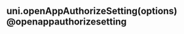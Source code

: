 ## uni.openAppAuthorizeSetting(options) @openappauthorizesetting

<!-- UTSAPIJSON.openAppAuthorizeSetting.description -->

<!-- UTSAPIJSON.openAppAuthorizeSetting.compatibility -->

<!-- UTSAPIJSON.openAppAuthorizeSetting.param -->

<!-- UTSAPIJSON.openAppAuthorizeSetting.returnValue -->

<!-- UTSAPIJSON.openAppAuthorizeSetting.example -->

<!-- UTSAPIJSON.openAppAuthorizeSetting.tutorial -->

<!-- UTSAPIJSON.openAppAuthorizeSetting.example -->

<!-- UTSAPIJSON.general_type.name -->

<!-- UTSAPIJSON.general_type.param -->